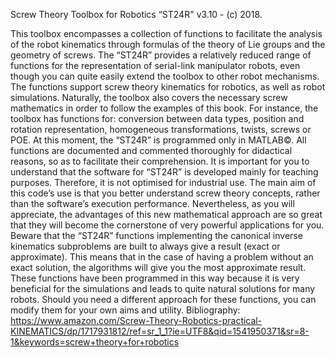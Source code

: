 Screw Theory Toolbox for Robotics “ST24R" v3.10 - (c) 2018.

This toolbox encompasses a collection of functions to facilitate the analysis of the robot kinematics through formulas of the theory of Lie groups and the geometry of screws.
The “ST24R” provides a relatively reduced range of functions for the representation of serial-link manipulator robots, even though you can quite easily extend the toolbox to other robot mechanisms. The functions support screw theory kinematics for robotics, as well as robot simulations.
Naturally, the toolbox also covers the necessary screw mathematics in order to follow the examples of this book. For instance, the toolbox has functions for: conversion between data types, position and rotation representation, homogeneous transformations, twists, screws or POE.
At this moment, the “ST24R” is programmed only in MATLAB©. All functions are documented and commented thoroughly for didactical reasons, so as to facilitate their comprehension.
It is important for you to understand that the software for “ST24R” is developed mainly for teaching purposes. Therefore, it is not optimised for industrial use. The main aim of this code’s use is that you better understand screw theory concepts, rather than the software’s execution performance. Nevertheless, as you will appreciate, the advantages of this new mathematical approach are so great that they will become the cornerstone of very powerful applications for you.
Beware that the “ST24R” functions implementing the canonical inverse kinematics subproblems are built to always give a result (exact or approximate). This means that in the case of having a problem without an exact solution, the algorithms will give you the most approximate result. These functions have been programmed in this way because it is very beneficial for the simulations and leads to quite natural solutions for many robots. Should you need a different approach for these functions, you can modify them for your own aims and utility.
Bibliography:
https://www.amazon.com/Screw-Theory-Robotics-practical-KINEMATICS/dp/1717931812/ref=sr_1_1?ie=UTF8&qid=1541950371&sr=8-1&keywords=screw+theory+for+robotics
